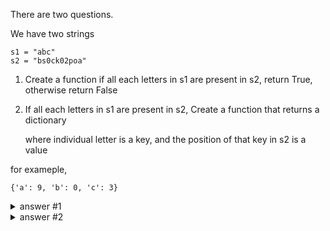 There are two questions.

We have two strings

```
s1 = "abc"
s2 = "bs0ck02poa"
```
1. Create a function if all each letters in s1 are present in s2, return True, otherwise return False

2. If all each letters in s1 are present in s2, Create a function that returns a dictionary

    where individual letter is a key, and the position of that key in s2 is a value

for exameple,
```
{'a': 9, 'b': 0, 'c': 3}
```

<details>
  <summary>answer #1</summary>
  
  ```py
  def a(b,c):
      for each_letter in b:
          if each_letter not in c:
              return False
      return True
  ```
</details>

<details>
  <summary>answer #2</summary>
  
  ```py
  s1 = "abc"
  s2 = "bs0ck02poa"
  dic = {}
  def a(b,c):
      for each_letter in s1:
          if each_letter in s2:
              dic[each_letter] = s2.find(each_letter)

      return dic

  print(a(s1,s2))
  ```
  
</details>
  
